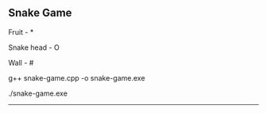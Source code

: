 ## Snake Game
Fruit - *

Snake head  - O 

Wall - #

g++ snake-game.cpp -o snake-game.exe

./snake-game.exe

---
